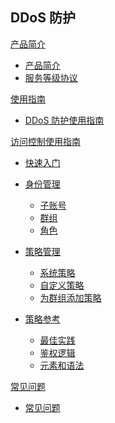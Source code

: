 ## DDoS 防护

[产品简介]()
 
  * [产品简介](平台服务/DDoS防护/产品简介/DDoS防护产品简介.md)
  * [服务等级协议](平台服务/DDoS防护/产品简介/DDoS防护服务等级协议（SLA）.md)

[使用指南]()

  * [DDoS 防护使用指南](平台服务/DDoS防护/使用指南/DDoS防护使用指南.md)


[访问控制使用指南]()
	
  * [快速入门](平台服务/DDoS防护/访问控制使用指南/访问控制快速入门.md)
  * [身份管理]()

    * [子账号](平台服务/DDoS防护/访问控制使用指南/身份管理/访问控制子账号.md)
    * [群组](平台服务/DDoS防护/访问控制使用指南/身份管理/访问控制群组.md)
    * [角色](平台服务/DDoS防护/访问控制使用指南/身份管理/访问控制角色.md)
  * [策略管理]()
  
    * [系统策略](平台服务/DDoS防护/访问控制使用指南/策略管理/访问控制-系统策略.md)
    * [自定义策略](平台服务/DDoS防护/访问控制使用指南/策略管理/访问控制-自定义策略.md)
    * [为群组添加策略](平台服务/DDoS防护/访问控制使用指南/策略管理/访问控制-为群组添加策略.md)

  * [策略参考]()

    * [最佳实践](平台服务/DDoS防护/访问控制使用指南/策略参考/访问控制-最佳实践.md)
    * [鉴权逻辑](平台服务/DDoS防护/访问控制使用指南/策略参考/访问控制-策略鉴权逻辑.md)
    * [元素和语法](平台服务/DDoS防护/访问控制使用指南/策略参考/访问控制-策略元素和语法.md)
  

[常见问题]()

  * [常见问题](平台服务/DDoS防护/常见问题/DDoS防护常见问题.md)
